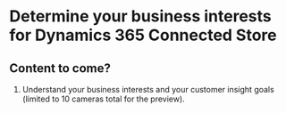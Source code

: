 

# Determine your business interests for Dynamics 365 Connected Store

## Content to come?

1.	Understand your business interests and your customer insight goals (limited to 10 cameras total for the preview).


